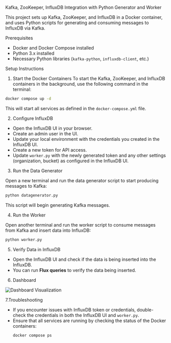 Kafka, ZooKeeper, InfluxDB Integration with Python Generator and Worker

This project sets up Kafka, ZooKeeper, and InfluxDB in a Docker container, and uses Python scripts for generating and consuming messages to InfluxDB via Kafka.

Prerequisites

- Docker and Docker Compose installed
- Python 3.x installed
- Necessary Python libraries (`kafka-python`, `influxdb-client`, etc.)

Setup Instructions

1. Start the Docker Containers
   To start the Kafka, ZooKeeper, and InfluxDB containers in the background, use the following command in the terminal:

```bash
docker compose up -d
```

This will start all services as defined in the `docker-compose.yml` file.

2. Configure InfluxDB

- Open the InfluxDB UI in your browser.
- Create an admin user in the UI.
- Update your local environment with the credentials you created in the InfluxDB UI.
- Create a new token for API access.
- Update `worker.py` with the newly generated token and any other settings (organization, bucket) as configured in the InfluxDB UI.

3. Run the Data Generator

Open a new terminal and run the data generator script to start producing messages to Kafka:

```bash
python datagenerator.py
```

This script will begin generating Kafka messages.

4.  Run the Worker

Open another terminal and run the worker script to consume messages from Kafka and insert data into InfluxDB:

```bash
python worker.py
```

5. Verify Data in InfluxDB

- Open the InfluxDB UI and check if the data is being inserted into the InfluxDB.
- You can run **Flux queries** to verify the data being inserted.

6. Dashboard

![Dashboard Visualization](assets/Visualization.png)

7.Troubleshooting

- If you encounter issues with InfluxDB token or credentials, double-check the credentials in both the InfluxDB UI and `worker.py`.
- Ensure that all services are running by checking the status of the Docker containers:
  ```bash
  docker compose ps
  ```
